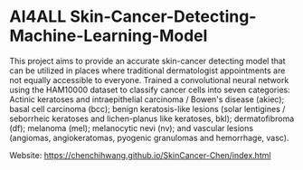 # AI4ALL Skin-Cancer-Detecting-Machine-Learning-Model
This project aims to provide an accurate skin-cancer detecting model that can be utilized in places where traditional dermatologist appointments are not equally accessible to everyone. Trained a convolutional neural network using the HAM10000 dataset to classify cancer cells into seven categories: Actinic keratoses and intraepithelial carcinoma / Bowen's disease (akiec); basal cell carcinoma (bcc); benign keratosis-like lesions (solar lentigines / seborrheic keratoses and lichen-planus like keratoses, bkl); dermatofibroma (df); melanoma (mel); melanocytic nevi (nv); and vascular lesions (angiomas, angiokeratomas, pyogenic granulomas and hemorrhage, vasc).


Website: https://chenchihwang.github.io/SkinCancer-Chen/index.html


